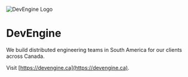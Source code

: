 ![DevEngine Logo](https://devengine.ca/img/devengine-logo.svg)

# DevEngine

We build distributed engineering teams in South America for our clients across Canada.

Visit [https://devengine.ca](https://devengine.ca).
